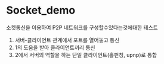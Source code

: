 # Socket_demo
소켓통신을 이용하여 P2P 네트워크를 구성할수있다는것에대한 테스트

1. 서버-클라이언트 관계에서 포트를 열어놓고 통신
2. 1의 도움을 받아 클라이언트끼리 통신
3. 2에서 서버의 역할을 하는 단일 클라이언트(홀펀칭, upnp)로 통합